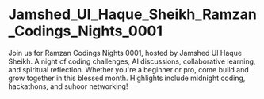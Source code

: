 # Jamshed_Ul_Haque_Sheikh_Ramzan_Codings_Nights_0001
Join us for Ramzan Codings Nights 0001, hosted by Jamshed Ul Haque Sheikh. A night of coding challenges, AI discussions, collaborative learning, and spiritual reflection. Whether you're a beginner or pro, come build and grow together in this blessed month. Highlights include midnight coding, hackathons, and suhoor networking!
